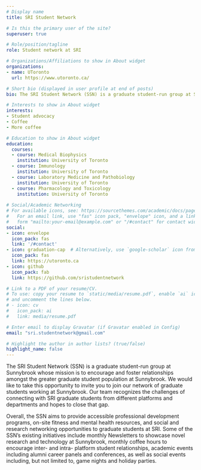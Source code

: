 ```yaml
---
# Display name
title: SRI Student Network

# Is this the primary user of the site?
superuser: true

# Role/position/tagline
role: Student network at SRI

# Organizations/Affiliations to show in About widget
organizations:
- name: UToronto
  url: https://www.utoronto.ca/

# Short bio (displayed in user profile at end of posts)
bio: The SRI Student Network (SSN) is a graduate student-run group at Sunnybrook whose mission is to encourage and foster relationships amongst the greater graduate student population at Sunnybrook.

# Interests to show in About widget
interests:
- Student advocacy
- Coffee
- More coffee

# Education to show in About widget
education:
  courses:
  - course: Medical Biophysics
    institution: University of Toronto
  - course: Immunology
    institution: University of Toronto
  - course: Laboratory Medicine and Pathobiology
    institution: University of Toronto
  - course: Pharmacology and Toxicology
    institution: University of Toronto
 
# Social/Academic Networking
# For available icons, see: https://sourcethemes.com/academic/docs/page-builder/#icons
#   For an email link, use "fas" icon pack, "envelope" icon, and a link in the
#   form "mailto:your-email@example.com" or "/#contact" for contact widget.
social:
- icon: envelope
  icon_pack: fas
  link: '/#contact'
- icon: graduation-cap  # Alternatively, use `google-scholar` icon from `ai` icon pack
  icon_pack: fas
  link: https://utoronto.ca
- icon: github
  icon_pack: fab
  link: https://github.com/sristudentnetwork

# Link to a PDF of your resume/CV.
# To use: copy your resume to `static/media/resume.pdf`, enable `ai` icons in `params.toml`, 
# and uncomment the lines below.
# - icon: cv
#   icon_pack: ai
#   link: media/resume.pdf

# Enter email to display Gravatar (if Gravatar enabled in Config)
email: "sri.studentnetwork@gmail.com"

# Highlight the author in author lists? (true/false)
highlight_name: false
---
```

The SRI Student Network (SSN) is a graduate student-run group at Sunnybrook whose mission is to encourage and foster relationships amongst the greater graduate student population at Sunnybrook. We would like to take this opportunity to invite you to join our network of graduate students working at Sunnybrook. Our team recognizes the challenges of connecting with SRI graduate students from different platforms and departments and hopes to close that gap. 

Overall, the SSN aims to provide accessible professional development programs, on-site fitness and mental health resources, and social and research networking opportunities to graduate students at SRI. Some of the SSN’s existing initiatives include monthly Newsletters to showcase novel research and technology at Sunnybrook, monthly coffee hours to encourage inter- and intra- platform student relationships, academic events including alumni career panels and conferences, as well as social events including, but not limited to, game nights and holiday parties. 

